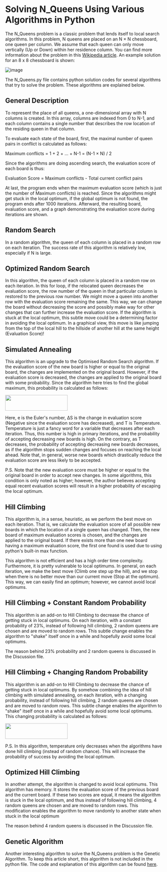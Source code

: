 # Solving N_Queens Using Various Algorithms in Python

The N_Queens problem is a classic problem that lends itself to local search algorithms. In this problem, N queens are placed on an N × N chessboard, one queen per column. We assume that each queen can only move vertically (Up or Down) within her residence column. 
You can find more information about the problem in this [Wikipedia article](https://en.wikipedia.org/wiki/Eight_queens_puzzle). An example solution for an 8 x 8 chessboard is shown:

![image](https://user-images.githubusercontent.com/90617686/159763749-91840b80-e77f-4937-9cbd-0cdfd19f316d.png)


The N_Queens.py file contains python solution codes for several algorithms that try to solve the problem. These algorithms are explained below.


## General Description

To represent the place of all queens, a one-dimensional array with N columns is created. In this array, columns are indexed from 0 to N-1, and each column contains a single number that describes the row location of the residing queen in that column.

To evaluate each state of the board, first, the maximal number of queen pairs in conflict is calculated as follows:

Maximum conflicts = 1 + 2 + ... + N-1 = (N-1 × N) / 2

Since the algorithms are doing ascending search, the evaluation score of each board is thus:

Evaluation Score = Maximum conflicts - Total current conflict pairs

At last, the program ends when the maximum evaluation score (which is just the number of Maximum conflicts) is reached. Since the algorithms might get stuck in the local optimum, if the global optimum is not found, the program ends after 1000 iterations. Afterward, the resulting board, evaluation score, and a graph demonstrating the evaluation score during iterations are shown.


## Random Search

In a random algorithm, the queen of each column is placed in a random row on each iteration. The success rate of this algorithm is relatively low, especially if N is large.


## Optimized Random Search

In this algorithm, the queen of each column is placed in a random row on each iteration. In this for loop, if the relocated queen decreases the evaluation score, the row number of the queen in that particular column is restored to the previous row number. We might move a queen into another row with the evaluation score remaining the same. This way, we can change the board without decreasing the score and possibly make way for other changes that can further increase the evaluation score. If the algorithm is stuck at the local optimum, this subtle move could be a determining factor in avoiding the local optimum. In a graphical view, this move is like jumping from the top of the local hill to the hillside of another hill at the same height (Evaluation Score)!


## Simulated Annealing

This algorithm is an upgrade to the Optimised Random Search algorithm. If the evaluation score of the new board is higher or equal to the original board, the changes are implemented on the original board. However, if the evaluation score is decreased, the changes are applied to the original board with some probability. Since the algorithm here tries to find the global maximum, this probability is calculated as follows:

<img src='https://user-images.githubusercontent.com/90617686/159782039-d45197cc-1b9b-4a5e-a2c6-72cdb93d59a4.png' width="200" height="50"/>

Here, e is the Euler's number, ∆S is the change in evaluation score (Negative since the evaluation score has decreased), and T is Temperature. Temperature is just a fancy word for a variable that decreases after each iteration. Thus, this number is high in primary iterations, and the probability of accepting decreasing new boards is high. On the contrary, as T decreases, the probability of accepting decreasing new boards decreases, as if the algorithm stops sudden changes and focuses on reaching the local ahead. Note that, in general, worse new boards which drastically reduce the evaluation score are less likely to be accepted.

P.S. Note that the new evaluation score must be higher or equal to the original board in order to accept new changes. In some algorithms, this condition is only noted as higher; however, the author believes accepting equal recent evaluation scores will result in a higher probability of escaping the local optimum.


## Hill Climbing

This algorithm is, in a sense, heuristic, as we perform the best move on each iteration. That is, we calculate the evaluation score of all possible new boards in which the location of a single queen has changed. Then, the new board of maximum evaluation scores is chosen, and the changes are applied to the original board. If there exists more than one new board having a maximum evaluation score, the first one found is used due to using python's built-in max function.

This algorithm is not efficient and has a high order time complexity. Furthermore, it is pretty vulnerable to local optimums. In general, on each iteration, we make the best move (Climb one step up the hill), and we stop when there is no better move than our current move (Stop at the optimum). This way, we can easily find an optimum; however, we cannot avoid local optimums.


## Hill Climbing + Constant Random Probability

This algorithm is an add-on to Hill Climbing to decrease the chance of getting stuck in local optimums. On each iteration, with a constant probability of 23%, instead of following hill climbing, 2 random queens are chosen and are moved to random rows. This subtle change enables the algorithm to "shake" itself once in a while and hopefully avoid some local optimums.

The reason behind 23% probability and 2 random queens is discussed in the Discussion file.


## Hill Climbing + Changing Random Probability

This algorithm is an add-on to Hill Climbing to decrease the chance of getting stuck in local optimums. By somehow combining the idea of hill climbing with simulated annealing, on each iteration, with a changing probability, instead of following hill climbing, 2 random queens are chosen and are moved to random rows. This subtle change enables the algorithm to "shake" itself once in a while and hopefully avoid some local optimums. This changing probability is calculated as follows:

<img src='https://user-images.githubusercontent.com/90617686/159782039-d45197cc-1b9b-4a5e-a2c6-72cdb93d59a4.png' width="200" height="50"/>

P.S. In this algorithm, temperature only decreases when the algorithms have done hill climbing (instead of random chance). This will increase the probability of success by avoiding the local optimum.


## Optimized Hill Climbing

In another attempt, the algorithm is changed to avoid local optimums. This algorithm has memory. It stores the evaluation score of the previous board and the current board. If these two scores are equal, it means the algorithm is stuck in the local optimum, and thus instead of following hill climbing, 4 random queens are chosen and are moved to random rows. This modification enables the algorithm to move randomly to another state when stuck in the local optimum

The reason behind 4 random queens is discussed in the Discussion file.


## Genetic Algorithm

Another interesting algorithm to solve the N_Queens problem is the Genetic Algorithm. To keep this article short, this algorithm is not included in the python file. The code and explanation of this algorithm can be found [here](https://github.com/waqqasiq/n-queen-problem-using-genetic-algorithm).
